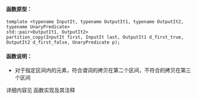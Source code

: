 
#### 函数原型：
```
template <typename InputIt, typename OutputIt1, typename OutputIt2, typename UnaryPredicate>
std::pair<OutputIt1, OutputIt2>
partition_copy(InputIt first, InputIt last, OutputIt1 d_first_true, OutputIt2 d_first_false, UnaryPredicate p);
```

#### 函数说明：
* 对于指定区间内的元素，符合谓词的拷贝在第二个区间，不符合的拷贝在第三个区间

详细内容见 函数实现及其注释

